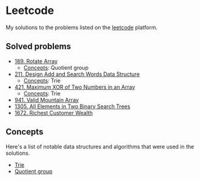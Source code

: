 # Leetcode

My solutions to the problems listed on the [leetcode](https://leetcode.com/) platform.

## Solved problems

* [189. Rotate Array](problems/189/)
  * [Concepts](#concepts): Quotient group
* [211. Design Add and Search Words Data Structure](problems/211/)
  * [Concepts](#concepts): Trie
* [421. Maximum XOR of Two Numbers in an Array](problems/421/)
  * [Concepts](#concepts): Trie
* [941. Valid Mountain Array](problems/941/)
* [1305. All Elements in Two Binary Search Trees](problems/1305/)
* [1672. Richest Customer Wealth](problems/1672/)

## Concepts

Here's a list of notable data structures and algorithms that were used in the solutions.

* [Trie](https://en.wikipedia.org/wiki/Trie)
* [Quotient group](https://en.wikipedia.org/wiki/Quotient_group)
